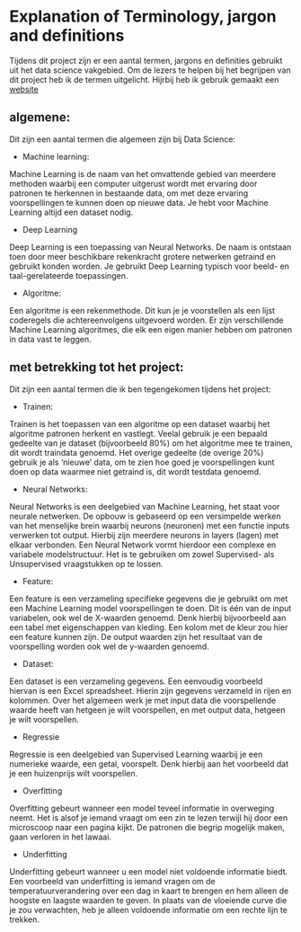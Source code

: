 # Explanation of Terminology, jargon and definitions

Tijdens dit project zijn er een aantal termen, jargons en definities gebruikt uit het data science vakgebied. Om de lezers te helpen bij het begrijpen van dit project heb ik de termen uitgelicht. Hijrbij heb ik gebruik gemaakt een [website](https://pythoncursus.nl/machine-learning-begrippen-termen/)

## algemene:

Dit zijn een aantal termen die algemeen zijn bij Data Science:

* Machine learning:

Machine Learning is de naam van het omvattende gebied van meerdere methoden waarbij een computer uitgerust wordt met ervaring door patronen te herkennen in bestaande data, om met deze ervaring voorspellingen te kunnen doen op nieuwe data. Je hebt voor Machine Learning altijd een dataset nodig.

* Deep Learning

Deep Learning is een toepassing van Neural Networks. De naam is ontstaan toen door meer beschikbare rekenkracht grotere netwerken getraind en gebruikt konden worden. Je gebruikt Deep Learning typisch voor beeld- en taal-gerelateerde toepassingen.

* Algoritme:

Een algoritme is een rekenmethode. Dit kun je je voorstellen als een lijst coderegels die achtereenvolgens uitgevoerd worden. Er zijn verschillende Machine Learning algoritmes, die elk een eigen manier hebben om patronen in data vast te leggen.

## met betrekking tot het project:

Dit zijn een aantal termen die ik ben tegengekomen tijdens het project:

* Trainen:

Trainen is het toepassen van een algoritme op een dataset waarbij het algoritme patronen herkent en vastlegt. Veelal gebruik je een bepaald gedeelte van je dataset (bijvoorbeeld 80%) om het algoritme mee te trainen, dit wordt traindata genoemd. Het overige gedeelte (de overige 20%) gebruik je als ‘nieuwe’ data, om te zien hoe goed je voorspellingen kunt doen op data waarmee niet getraind is, dit wordt testdata genoemd.

* Neural Networks:

Neural Networks is een deelgebied van Machine Learning, het staat voor neurale netwerken. De opbouw is gebaseerd op een versimpelde werken van het menselijke brein waarbij neurons (neuronen) met een functie inputs verwerken tot output. Hierbij zijn meerdere neurons in layers (lagen) met elkaar verbonden. Een Neural Network vormt hierdoor een complexe en variabele modelstructuur. Het is te gebruiken om zowel Supervised- als Unsupervised vraagstukken op te lossen.

* Feature:

Een feature is een verzameling specifieke gegevens die je gebruikt om met een Machine Learning model voorspellingen te doen. Dit is één van de input variabelen, ook wel de X-waarden genoemd. Denk hierbij bijvoorbeeld aan een tabel met eigenschappen van kleding. Een kolom met de kleur zou hier een feature kunnen zijn. De output waarden zijn het resultaat van de voorspelling worden ook wel de y-waarden genoemd.

*  Dataset:

Een dataset is een verzameling gegevens. Een eenvoudig voorbeeld hiervan is een Excel spreadsheet. Hierin zijn gegevens verzameld in rijen en kolommen. Over het algemeen werk je met input data die voorspellende waarde heeft van hetgeen je wilt voorspellen, en met output data, hetgeen je wilt voorspellen.

* Regressie

Regressie is een deelgebied van Supervised Learning waarbij je een numerieke waarde, een getal, voorspelt. Denk hierbij aan het voorbeeld dat je een huizenprijs wilt voorspellen.

 
*  Overfitting

Overfitting gebeurt wanneer een model teveel informatie in overweging neemt. Het is alsof je iemand vraagt om een zin te lezen terwijl hij door een microscoop naar een pagina kijkt. De patronen die begrip mogelijk maken, gaan verloren in het lawaai.

* Underfitting

Underfitting gebeurt wanneer u een model niet voldoende informatie biedt. Een voorbeeld van underfitting is iemand vragen om de temperatuurverandering over een dag in kaart te brengen en hem alleen de hoogste en laagste waarden te geven. In plaats van de vloeiende curve die je zou verwachten, heb je alleen voldoende informatie om een rechte lijn te trekken.

